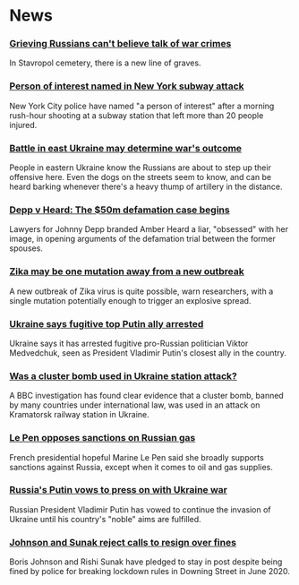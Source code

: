 # News
### [Grieving Russians can't believe talk of war crimes](https://www.bbc.com/news/world-europe-61073897)
In Stavropol cemetery, there is a new line of graves.
### [Person of interest named in New York subway attack](https://www.bbc.com/news/world-us-canada-61089619)
New York City police have named "a person of interest" after a morning rush-hour shooting at a subway station that left more than 20 people injured.
### [Battle in east Ukraine may determine war's outcome](https://www.bbc.com/news/world-europe-61080476)
People in eastern Ukraine know the Russians are about to step up their offensive here. Even the dogs on the streets seem to know, and can be heard barking whenever there's a heavy thump of artillery in the distance. 
### [Depp v Heard: The $50m defamation case begins](https://www.bbc.com/news/world-us-canada-61082790)
Lawyers for Johnny Depp branded Amber Heard a liar, "obsessed" with her image, in opening arguments of the defamation trial between the former spouses.
### [Zika may be one mutation away from a new outbreak](https://www.bbc.com/news/health-61078867)
A new outbreak of Zika virus is quite possible, warn researchers, with a single mutation potentially enough to trigger an explosive spread. 
### [Ukraine says fugitive top Putin ally arrested](https://www.bbc.com/news/world-europe-61089039)
Ukraine says it has arrested fugitive pro-Russian politician Viktor Medvedchuk, seen as President Vladimir Putin's closest ally in the country.
### [Was a cluster bomb used in Ukraine station attack?](https://www.bbc.com/news/61079356)
A BBC investigation has found clear evidence that a cluster bomb, banned by many countries under international law, was used in an attack on Kramatorsk railway station in Ukraine.
### [Le Pen opposes sanctions on Russian gas](https://www.bbc.com/news/world-europe-61073894)
French presidential hopeful Marine Le Pen said she broadly supports sanctions against Russia, except when it comes to oil and gas supplies.
### [Russia's Putin vows to press on with Ukraine war](https://www.bbc.com/news/world-europe-61077648)
Russian President Vladimir Putin has vowed to continue the invasion of Ukraine until his country's "noble" aims are fulfilled.
### [Johnson and Sunak reject calls to resign over fines](https://www.bbc.com/news/uk-politics-61083402)
Boris Johnson and Rishi Sunak have pledged to stay in post despite being fined by police for breaking lockdown rules in Downing Street in June 2020. 
